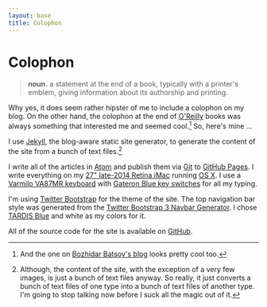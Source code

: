 ```yaml
---
layout: base
title: Colophon
---
```


# Colophon

> **noun.** a statement at the end of a book, typically with a printer's emblem, giving information about its authorship and printing.

Why yes, it does seem rather hipster of me to include a colophon on my blog. On the other hand, the colophon at the end of [O'Reilly][oreilly] books was always something that interested me and seemed cool.[^bbatsov] So, here's mine ...

I use [Jekyll][jekyll], the blog-aware static site generator, to generate the content of the site from a bunch of text files.[^text-files]

I write all of the articles in [Atom][atom] and publish them via [Git][git] to [GitHub Pages][pages]. I write everything on my [27" late-2014 Retina iMac][imac] running [OS X][osx]. I use a [Varmilo VA87MR keyboard][varmilo] with [Gateron Blue key switches][gateron-blue] for all my typing.

I'm using [Twitter Bootstrap][bootstrap] for the theme of the site. The top navigation bar style was generated from the [Twitter Bootstrap 3 Navbar Generator][generator]. I chose [TARDIS Blue][tardis-blue] and white as my colors for it.

All of the source code for the site is available on [GitHub][source].

[^bbatsov]: And the one on [Bozhidar Batsov's blog][bbatsov] looks pretty cool too.
[^text-files]: Although, the content of the site, with the exception of a very few images, is just a bunch of text files anyway. So really, it just converts a bunch of text files of one type into a bunch of text files of another type. I'm going to stop talking now before I suck all the magic out of it.

[atom]: /2014/05/29/the-perfect-editor-redux.html
[bbatsov]: http://batsov.com
[bootstrap]: http://getbootstrap.com
[gateron-blue]: https://deskthority.net/wiki/Gateron_KS-3_series
[generator]: http://twitterbootstrap3navbars.w3masters.nl/
[git]: http://gitscm.org
[imac]: http://support.apple.com/kb/SP707
[jekyll]: http://jekyllrb.com
[oreilly]: http://www.oreilly.com
[osx]: http://www.apple.com/osx/
[pages]: https://pages.github.com
[source]: https://github.com/lee-dohm/lee-dohm.github.io
[tardis-blue]: http://www.color-hex.com/color/003b6f
[varmilo]: http://www.overclock.net/products/varmilo-va87mr
